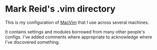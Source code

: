 # Mark Reid's .vim directory

This is my configuration of [MacVim](http://code.google.com/p/macvim/) that I use across several machines.

It contains settings and modules borrowed from many other people's configs. I've added comments where appropriate to acknowledge where I've discovered something.
